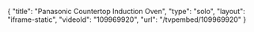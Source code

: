 {
    "title": "Panasonic Countertop Induction Oven",
    "type": "solo",
    "layout": "iframe-static",
    "videoId": "109969920",
    "url": "\/tvpembed\/109969920"
}